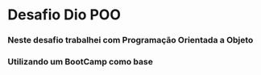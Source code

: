 # Desafio Dio POO

### Neste desafio trabalhei com Programação Orientada a Objeto

### Utilizando um BootCamp como base 